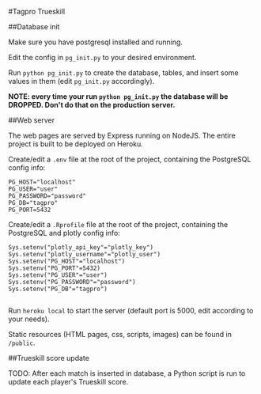 #Tagpro Trueskill

##Database init

Make sure you have postgresql installed and running.

Edit the config in `pg_init.py` to your desired environment.

Run `python pg_init.py` to create the database, tables, and insert some values in them (edit `pg_init.py` accordingly).

**NOTE: every time your run `python pg_init.py` the database will be DROPPED. Don't do that on the production server.**

##Web server

The web pages are served by Express running on NodeJS. The entire project is built to be deployed on Heroku.

Create/edit a `.env` file at the root of the project, containing the PostgreSQL config info:
```
PG_HOST="localhost"
PG_USER="user"
PG_PASSWORD="password"
PG_DB="tagpro"
PG_PORT=5432
```

Create/edit a `.Rprofile` file at the root of the project, containing the PostgreSQL and plotly config info:
```
Sys.setenv("plotly_api_key"="plotly_key")
Sys.setenv("plotly_username"="plotly_user")
Sys.setenv("PG_HOST"="localhost")
Sys.setenv("PG_PORT"=5432)
Sys.setenv("PG_USER"="user")
Sys.setenv("PG_PASSWORD"="password")
Sys.setenv("PG_DB"="tagpro")
 
```

Run `heroku local` to start the server (default port is 5000, edit according to your needs).

Static resources (HTML pages, css, scripts, images) can be found in `/public`.

##Trueskill score update

TODO: After each match is inserted in database, a Python script is run to update each player's Trueskill score.